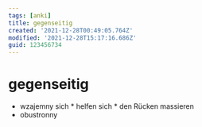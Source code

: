 ```yaml
---
tags: [anki]
title: gegenseitig
created: '2021-12-28T00:49:05.764Z'
modified: '2021-12-28T15:17:16.686Z'
guid: 123456734
---
```


# gegenseitig

- wzajemny
  sich * helfen
  sich * den Rücken massieren
- obustronny
